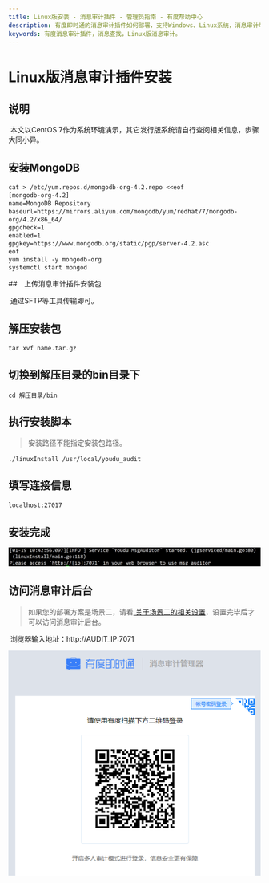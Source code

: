 ```yaml
---
title: Linux版安装 - 消息审计插件 - 管理员指南 - 有度帮助中心
description: 有度即时通的消息审计插件如何部署，支持Windows、Linux系统，消息审计可以用户审计客户端的聊天信息，包括文字、图片、文件。
keywords: 有度消息审计插件，消息查找，Linux版消息审计。
---
```


# Linux版消息审计插件安装

## 说明

​		本文以CentOS 7作为系统环境演示，其它发行版系统请自行查阅相关信息，步骤大同小异。

## 安装MongoDB

```shell
cat > /etc/yum.repos.d/mongodb-org-4.2.repo <<eof
[mongodb-org-4.2]
name=MongoDB Repository
baseurl=https://mirrors.aliyun.com/mongodb/yum/redhat/7/mongodb-org/4.2/x86_64/
gpgcheck=1
enabled=1
gpgkey=https://www.mongodb.org/static/pgp/server-4.2.asc
eof
yum install -y mongodb-org
systemctl start mongod
```

##　上传消息审计插件安装包

​		通过SFTP等工具传输即可。

## 解压安装包

```
tar xvf name.tar.gz
```

## 切换到解压目录的bin目录下

```
cd 解压目录/bin
```

## 执行安装脚本

> 安装路径不能指定安装包路径。

```
./linuxInstall /usr/local/youdu_audit
```

## 填写连接信息

```
localhost:27017
```

## 安装完成

![image-20200323154536641](./res/e01_00003/image-20200323154536641.png)

## 访问消息审计后台

> 如果您的部署方案是场景二，请看[ 关于场景二的相关设置](e01_00004.md)，设置完毕后才可以访问消息审计后台。

​		浏览器输入地址：http://AUDIT_IP:7071

![image-20201120193104106](res/e01_00003/image-20201120193104106.png)